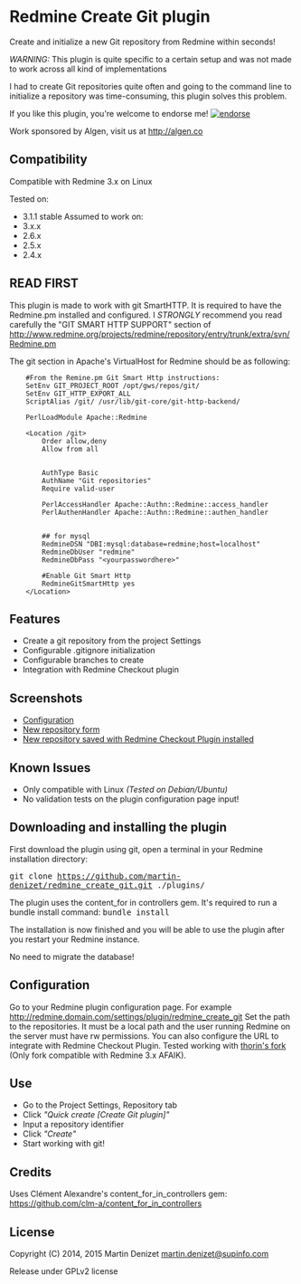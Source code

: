 # Redmine Create Git plugin

Create and initialize a new Git repository from Redmine within seconds!

*WARNING:* This plugin is quite specific to a certain setup and was not made to work across all kind of implementations

I had to create Git repositories quite often and going to the command line to initialize a repository was time-consuming, this plugin solves this problem.

If you like this plugin, you're welcome to endorse me!
[![endorse](https://api.coderwall.com/martin-denizet/endorsecount.png)](https://coderwall.com/martin-denizet)

Work sponsored by Algen, visit us at http://algen.co

## Compatibility

Compatible with Redmine 3.x on Linux

Tested on:
* 3.1.1 stable
Assumed to work on:
* 3.x.x
* 2.6.x
* 2.5.x
* 2.4.x

## READ FIRST

This plugin is made to work with git SmartHTTP. It is required to have the Redmine.pm installed and configured.
I *STRONGLY* recommend you read carefully the "GIT SMART HTTP SUPPORT" section of http://www.redmine.org/projects/redmine/repository/entry/trunk/extra/svn/Redmine.pm

The git section in Apache's VirtualHost for Redmine should be as following:
```
    #From the Remine.pm Git Smart Http instructions:
    SetEnv GIT_PROJECT_ROOT /opt/gws/repos/git/
    SetEnv GIT_HTTP_EXPORT_ALL
    ScriptAlias /git/ /usr/lib/git-core/git-http-backend/

    PerlLoadModule Apache::Redmine

    <Location /git>
        Order allow,deny
        Allow from all


        AuthType Basic
        AuthName "Git repositories"
        Require valid-user

        PerlAccessHandler Apache::Authn::Redmine::access_handler
        PerlAuthenHandler Apache::Authn::Redmine::authen_handler


        ## for mysql
        RedmineDSN "DBI:mysql:database=redmine;host=localhost"
        RedmineDbUser "redmine"
        RedmineDbPass "<yourpasswordhere>"

        #Enable Git Smart Http
        RedmineGitSmartHttp yes
    </Location>
```

## Features

* Create a git repository from the project Settings
* Configurable .gitignore initialization
* Configurable branches to create
* Integration with Redmine Checkout plugin

## Screenshots

* [Configuration](https://raw.github.com/martin-denizet/redmine_create_git/develop/screenshots/redmine_create_git_configuration.png)
* [New repository form](https://raw.github.com/martin-denizet/redmine_create_git/develop/screenshots/redmine_create_git_new_repo.png)
* [New repository saved with Redmine Checkout Plugin installed](https://raw.github.com/martin-denizet/redmine_create_git/develop/screenshots/redmine_create_git_created.png)

## Known Issues

* Only compatible with Linux *(Tested on Debian/Ubuntu)*
* No validation tests on the plugin configuration page input!

## Downloading and installing the plugin

First download the plugin using git, open a terminal in your Redmine installation directory:

<tt>git clone https://github.com/martin-denizet/redmine_create_git.git ./plugins/</tt>

The plugin uses the content_for in controllers gem. It's required to run a bundle install command:
<tt>bundle install</tt>

The installation is now finished and you will be able to use the plugin after you restart your Redmine instance.

No need to migrate the database!

## Configuration

Go to your Redmine plugin configuration page. For example http://redmine.domain.com/settings/plugin/redmine_create_git
Set the path to the repositories. It must be a local path and the user running Redmine on the server must have rw permissions.
You can also configure the URL to integrate with Redmine Checkout Plugin. Tested working with [thorin's fork](https://github.com/thorin/redmine_checkout) (Only fork compatible with Redmine 3.x AFAIK).

## Use

* Go to the Project Settings, Repository tab
* Click *"Quick create [Create Git plugin]"*
* Input a repository identifier
* Click *"Create"*
* Start working with git!

## Credits

Uses Clément Alexandre's content_for_in_controllers gem: https://github.com/clm-a/content_for_in_controllers

## License

Copyright (C) 2014, 2015 Martin Denizet <martin.denizet@supinfo.com>

Release under GPLv2 license

